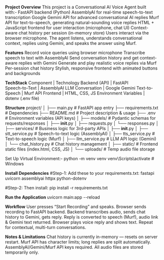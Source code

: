 **Project Overview**
This project is a Conversational AI Voice Agent built with:-
FastAPI backend (Python)
AssemblyAI for real-time speech-to-text transcription
Google Gemini API for advanced conversational AI replies
Murf API for text-to-speech, generating natural-sounding voice replies
HTML + JavaScript frontend for user interaction (microphone, chat UI)
Context-aware chat history per session (in-memory store)
Users interact via the browser microphone. The agent listens, understands conversational context, replies using Gemini, and speaks the answer using Murf.

**Features**
 Record voice queries using browser microphone
 Transcribe speech to text with AssemblyAI
 Send conversation history and get context-aware replies with Gemini
 Generate and play realistic voice replies via Murf
 Per-session chat history
 Stylish, responsive frontend with animated buttons and backgrounds


**TechStack**
  Component                 |         Technology 
 Backend (API)	            |          FastAPI  
 Speech-to-Text	            |          AssemblyAI
 LLM Conversation	          |          Google Gemini
 Text-to-Speech	            |          Murf API
 Frontend	                  |          HTML, CSS, JS 
 Environment Variables      |	         dotenv (.env file)


**Structure**
 project/
│
├── main.py                   # FastAPI app entry
├── requirements.txt          # Dependencies
├── README.md                 # Project description & usage
├── .env                     # Environment variables (API keys)
│
├── models/                   # Pydantic schemas for requests/responses
│   ├── __init__.py
│   ├── requests.py
│   └── responses.py
│
├── services/                 # Business logic for 3rd-party APIs
│   ├── __init__.py
│   ├── stt_service.py        # Speech-to-text logic (AssemblyAI)
│   ├── tts_service.py        # Text-to-speech logic (Murf)
│   ├── llm_service.py        # LLM API logic (Gemini)
│   └── chat_history.py       # Chat history management
│
├── static/                   # Frontend static files (index.html, CSS, JS)
│
└── uploads/                  # Temp audio file storage



Set Up Virtual Environment:-
python -m venv venv
venv\Scripts\activate      # Windows


**Install Dependencies**
#Step-1:
Add these to your requirements.txt:
fastapi
uvicorn
assemblyai
httpx
python-dotenv

#Step-2:
Then install:
pip install -r requirements.txt

**Run the Application**
uvicorn main:app --reload

**Workflow**
User presses “Start Recording” and speaks.
Browser sends recording to FastAPI backend.
Backend transcribes audio, sends chat history to Gemini, gets reply.
Reply is converted to speech (Murf), audio link & Gemini text returned.
Browser plays voice reply and shows text.
Repeat for contextual, multi-turn conversations.

**Notes & Limitations**
Chat history is currently in-memory — resets on server restart.
Murf API has character limits; long replies are split automatically.
AssemblyAI/Gemini/Murf API keys required.
All audio files are stored temporarily only.
